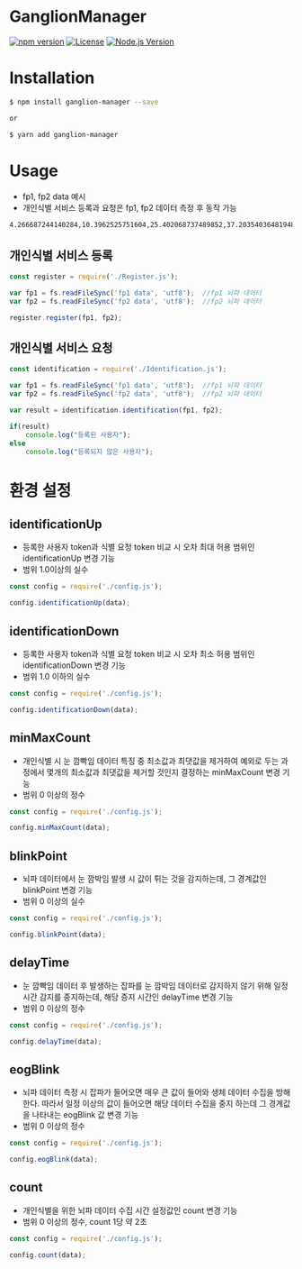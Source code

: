 # GanglionManager

[![npm version][npm-image]][npm-url]
[![License][license-image]][license-url]
[![Node.js Version][node-version-image]][node-version-url]

# Installation
```sh
$ npm install ganglion-manager --save

or

$ yarn add ganglion-manager
```

# Usage

- fp1, fp2 data 예시
- 개인식별 서비스 등록과 요청은 fp1, fp2 데이터 측정 후 동작 가능
```txt
4.266687244140284,10.3962525751604,25.402068737489852,37.20354036481948,50.21379188368965, ...
```

## 개인식별 서비스 등록
```javascript
const register = require('./Register.js');

var fp1 = fs.readFileSync('fp1 data', 'utf8');  //fp1 뇌파 데이터
var fp2 = fs.readFileSync('fp2 data', 'utf8');  //fp2 뇌파 데이터

register.register(fp1, fp2);
```

## 개인식별 서비스 요청
```javascript
const identification = require('./Identification.js');

var fp1 = fs.readFileSync('fp1 data', 'utf8');  //fp1 뇌파 데이터
var fp2 = fs.readFileSync('fp2 data', 'utf8');  //fp2 뇌파 데이터

var result = identification.identification(fp1, fp2);

if(result)
    console.log("등록된 사용자");
else
    console.log("등록되지 않은 사용자");
```

# 환경 설정
## identificationUp
- 등록한 사용자 token과 식별 요청 token 비교 시 오차 최대 허용 범위인 identificationUp 변경 기능
- 범위 1.0이상의 실수
```javascript
const config = require('./config.js');

config.identificationUp(data);
```

## identificationDown
- 등록한 사용자 token과 식별 요청 token 비교 시 오차 최소 허용 범위인 identificationDown 변경 기능
- 범위 1.0 이하의 실수
```javascript
const config = require('./config.js');

config.identificationDown(data);
```

## minMaxCount
- 개인식별 시 눈 깜빡임 데이터 특징 중 최소값과 최댓값을 제거하여 예외로 두는 과정에서 몇개의 최소값과 최댓값을 제거할 것인지 결정하는 minMaxCount 변경 기능
- 범위 0 이상의 정수
```javascript
const config = require('./config.js');

config.minMaxCount(data);
```

## blinkPoint
- 뇌파 데이터에서 눈 깜박임 발생 시 값이 튀는 것을 감지하는데, 그 경계값인 blinkPoint 변경 기능
- 범위 0 이상의 실수
```javascript
const config = require('./config.js');

config.blinkPoint(data);
```

## delayTime
- 눈 깜빡임 데이터 후 발생하는 잡파를 눈 깜박임 데이터로 감지하지 않기 위해 일정 시간 감지를 중지하는데, 해당 증지 시간인 delayTime 변경 기능
- 범위 0 이상의 정수
```javascript
const config = require('./config.js');

config.delayTime(data);
```

## eogBlink
- 뇌파 데이터 측정 시 잡파가 들어오면 매우 큰 값이 들어와 생체 데이터 수집을 방해한다. 따라서 일정 이상의 값이 들어오면 해당 데이터 수집을 중지 하는데 그 경계값을 나타내는 eogBlink 값 변경 기능
- 범위 0 이상의 정수
```javascript
const config = require('./config.js');

config.eogBlink(data);
```

## count
- 개인식별을 위한 뇌파 데이터 수집 시간 설정값인 count 변경 기능
- 범위 0 이상의 정수, count 1당 약 2초
```javascript
const config = require('./config.js');

config.count(data);
```

[npm-image]: https://img.shields.io/npm/v/koconut.svg?color=CB0000&label=npm&style=plastic&logo=npm
[npm-url]: https://www.npmjs.com/package/ganglion-manager

[license-image]: https://img.shields.io/github/license/ApexCaptain/GanglionManager.svg?color=E2AC00&label=License&style=plastic&logo=data%3Aimage%2Fpng%3Bbase64%2CiVBORw0KGgoAAAANSUhEUgAAABAAAAAQCAYAAAAf8%2F9hAAAABHNCSVQICAgIfAhkiAAAAAlwSFlzAAAAdgAAAHYBTnsmCAAAABl0RVh0U29mdHdhcmUAd3d3Lmlua3NjYXBlLm9yZ5vuPBoAAAHSSURBVDiNpZLLa1NREMa%2FmXvzaG2lKDW2EdNqi6Ckxq5Kdy0UsnQTs1CrWxcidFPEnYumG%2FFfUHRloC5cBTU%2Bdi6Cr1QUYh9wqS3RWmqoNzf3zrgIN2DahkK%2B1Zw5v%2Flm5nCANkV%2BoC%2BiR6uQayHXeEBJa9N%2BdWKIHO85AGjQmApPWKVm5j%2BDWr5vxv1m3OOIQioE7hZImQEA3CuQP1zPrTOMM95McPLHfQBg32BuYXQxtxMtzOcTyY5pi7SHh7nfs7nfs%2FWwO9QxbdH8ywvJ3E60kFkY%2FeLXmX6wuNYzVdzoHFcJ3QWQC09YpUom9g4Aum6vft%2BLaUyQSl0dhKKUzWYdgqymL6ZPA0DgXC3uN9iPqa%2FgynU1nccAYDtdDz02rtSfmBor7sdQ9U0k%2Fmkpcicx8PO9z35YOZIYOVWew7b5tlY0PwbG7ZvF5d7Zkdjm52bGJJfHzsfKaVWkZYPhrRg4i22IBB0%2BJvVBXB6Ln%2Fx1WRXYxQQ49IgITwGq6V8CSEHdshZm45bf7SDMnqo%2Bi%2F6uZGKvWzHc6vIgatuAmhPV%2FPFLTDwIALKFlG7RkjGgBQAQleXQ5PqTlgZOvq8C4JB%2F9r42PiuU1Ou8YZnNNW3pH9Tv3ULkpzpnAAAAAElFTkSuQmCC
[license-url]: https://github.com/ApexCaptain/GanglionManager/blob/master/LICENSE

[node-version-image]: http://img.shields.io/node/v/ganglion-manager.svg?style=plastic&color=378C37&label=Node.js&logo=node.js
[node-version-url]: https://nodejs.org/download/